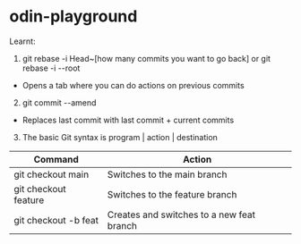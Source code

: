 # odin-playground
Learnt:
1. git rebase -i Head~[how many commits you want to go back] or git rebase -i --root
- Opens a tab where you can do actions on previous commits

2. git commit --amend
- Replaces last commit with last commit + current commits

3. The basic Git syntax is program | action | destination


| Command | Action |
|-|-|
| git checkout main | Switches to the main branch |
| git checkout feature | Switches to the feature branch |
| git checkout -b feat | Creates and switches to a new feat branch |
